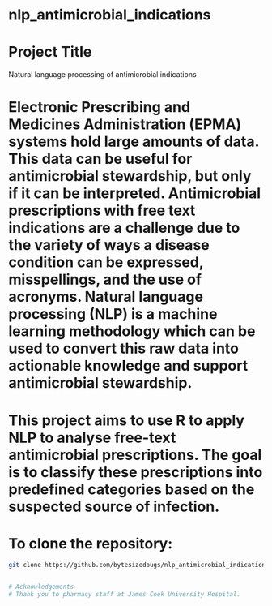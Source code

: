 # nlp_antimicrobial_indications

# Project Title
Natural language processing of antimicrobial indications

# Electronic Prescribing and Medicines Administration (EPMA) systems hold large amounts of data. This data can be useful for antimicrobial stewardship, but only if it can be interpreted. Antimicrobial prescriptions with free text indications are a challenge due to the variety of ways a disease condition can be expressed, misspellings, and the use of acronyms. Natural language processing (NLP) is a machine learning methodology which can be used to convert this raw data into actionable knowledge and support antimicrobial stewardship.

# This project aims to use R to apply NLP to analyse free-text antimicrobial prescriptions. The goal is to classify these prescriptions into predefined categories based on the suspected source of infection.


# To clone the repository:
```bash
git clone https://github.com/bytesizedbugs/nlp_antimicrobial_indications.git


# Acknowledgements
# Thank you to pharmacy staff at James Cook University Hospital.